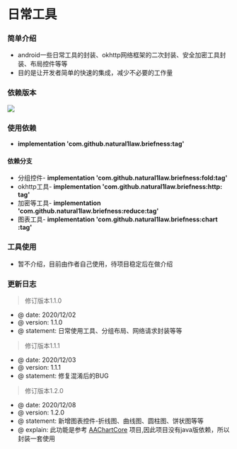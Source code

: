 日常工具
======

### 简单介绍
  * android一些日常工具的封装、okhttp网络框架的二次封装、安全加密工具封装、布局控件等等
  * 目的是让开发者简单的快速的集成，减少不必要的工作量

### 依赖版本 
  ![](https://jitpack.io/v/natural1law/briefness.svg)
### 使用依赖
  * **implementation 'com.github.natural1law.briefness:tag'**
  
#### 依赖分支
  * 分组控件- **implementation 'com.github.natural1law.briefness:fold:tag'**
  * okhttp工具- **implementation 'com.github.natural1law.briefness:http: tag'** 
  * 加密等工具- **implementation 'com.github.natural1law.briefness:reduce:tag'** 
  * 图表工具- **implementation 'com.github.natural1law.briefness:chart :tag'** 
  
### 工具使用
  * 暂不介绍，目前由作者自己使用，待项目稳定后在做介绍
  
### 更新日志

  > 修订版本1.1.0
  * @ date: 2020/12/02
  * @ version: 1.1.0
  * @ statement: 日常使用工具、分组布局、网络请求封装等等
  
  > 修订版本1.1.1
  * @ date: 2020/12/03
  * @ version: 1.1.1
  * @ statement: 修复混淆后的BUG
  
  > 修订版本1.2.0
  * @ date: 2020/12/08
  * @ version: 1.2.0
  * @ statement: 新增图表控件-折线图、曲线图、圆柱图、饼状图等等
  * @ explain: 此功能是参考 [AAChartCore](https://github.com/AAChartModel/AAChartCore "AAChartCore")  项目,因此项目没有java版依赖，所以封装一套使用
  
